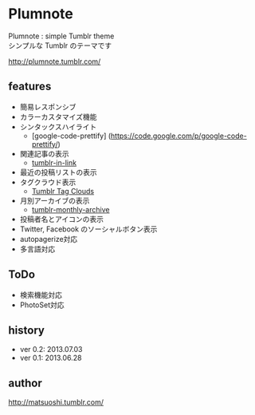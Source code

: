 # Plumnote

Plumnote : simple Tumblr theme  
シンプルな Tumblr のテーマです

<http://plumnote.tumblr.com/>

## features

- 簡易レスポンシブ
- カラーカスタマイズ機能
- シンタックスハイライト
	- [google-code-prettify] (https://code.google.com/p/google-code-prettify/)
- 関連記事の表示
	- [tumblr-in-link](https://code.google.com/p/tumblr-in-link/)
- 最近の投稿リストの表示
- タグクラウド表示
	- [Tumblr Tag Clouds](http://rive.rs/projects/tumblr-tag-clouds/)
- 月別アーカイブの表示
	- [tumblr-monthly-archive](https://github.com/matsuoshi/tumblr-monthly-archive)
- 投稿者名とアイコンの表示
- Twitter, Facebook のソーシャルボタン表示
- autopagerize対応
- 多言語対応

## ToDo

- 検索機能対応
- PhotoSet対応

## history

- ver 0.2: 2013.07.03
- ver 0.1: 2013.06.28

## author

<http://matsuoshi.tumblr.com/>
